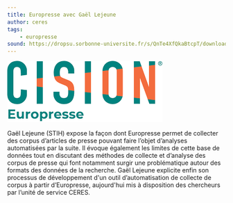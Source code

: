 ```yaml
---
title: Europresse avec Gaël Lejeune
author: ceres
tags:
    - europresse
sound: https://dropsu.sorbonne-universite.fr/s/QnTe4XfQkaBtcpT/download/Podcast_4_Europresse_Gael_Lejeune.mp3
---
```


![](europresse.png)

Gaël Lejeune (STIH) expose la façon dont Europresse permet de collecter des corpus d’articles de presse pouvant faire l’objet d’analyses automatisées par la suite. Il évoque également les limites de cette base de données tout en discutant des méthodes de collecte et d’analyse des corpus de presse qui font notamment surgir une problématique autour des formats des données de la recherche. Gaël Lejeune explicite enfin son processus de développement d'un outil d’automatisation de collecte de corpus à partir d’Europresse, aujourd'hui mis à disposition des chercheurs par l’unité de service CERES.